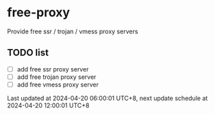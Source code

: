 
# free-proxy
Provide free ssr / trojan / vmess proxy servers


## TODO list
- [ ] add free ssr proxy server
- [ ] add free trojan proxy server
- [ ] add free vmess proxy server

Last updated at 2024-04-20 06:00:01 UTC+8, next update schedule at 2024-04-20 12:00:01 UTC+8

